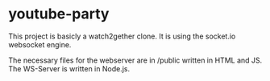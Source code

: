 # youtube-party

This project is basicly a watch2gether clone. It is using the socket.io websocket engine.

The necessary files for the webserver are in /public written in HTML and JS.
The WS-Server is written in Node.js.

